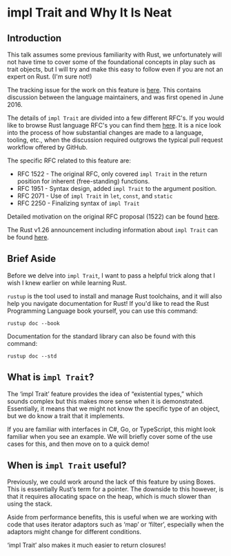 # impl Trait and Why It Is Neat

## Introduction

This talk assumes some previous familiarity with Rust, we unfortunately will
not have time to cover some of the foundational concepts in play such as
trait objects, but I will try and make this easy to follow even if you are
not an expert on Rust. (I'm sure not!)

The tracking issue for the work on this feature is [here][1]. This contains
discussion between the language maintainers, and was first opened in June 2016.

The details of `impl Trait` are divided into a few different RFC's. If you
would like to browse Rust language RFC's you can find them [here][2]. It is a
nice look into the process of how substantial changes are made to a language,
tooling, etc., when the discussion required outgrows the typical pull request
workflow offered by GitHub.

The specific RFC related to this feature are:
*  RFC 1522 - The original RFC, only covered `impl Trait` in the return
              position for inherent (free-standing) functions.
*  RFC 1951 - Syntax design, added `impl Trait` to the argument position.
*  RFC 2071 - Use of `impl Trait` in `let`, `const`, and `static`
*  RFC 2250 - Finalizing syntax of `impl Trait`

Detailed motivation on the original RFC proposal (1522) can be found [here][3].

The Rust v1.26 announcement including information about `impl Trait` can be
found [here][4].

[1]: https://github.com/rust-lang/rust/issues/34511
[2]: https://github.com/rust-lang/rfcs
[3]: http://aturon.github.io/blog/2015/09/28/impl-trait/
[4]: https://blog.rust-lang.org/2018/05/10/Rust-1.26.html

## Brief Aside

Before we delve into `impl Trait`, I want to pass a helpful trick along that
I wish I knew earlier on while learning Rust.

`rustup` is the tool used to install and manage Rust toolchains, and it will
also help you navigate documentation for Rust! If you'd like to read the
Rust Programming Language book yourself, you can use this command:

```
rustup doc --book
```

Documentation for the standard library can also be found with this command:

```
rustup doc --std
```

## What is `impl Trait`?

The ‘impl Trait’ feature provides the idea of “existential types,” which sounds
complex but this makes more sense when it is demonstrated. Essentially, it means
that we might not know the specific type of an object, but we do know a trait
that it implements.

If you are familiar with interfaces in C#, Go, or TypeScript, this might look
familiar when you see an example. We will briefly cover some of the use cases
for this, and then move on to a quick demo!

## When is `impl Trait` useful?

Previously, we could work around the lack of this feature by using Boxes. This
is essentially Rust’s term for a pointer. The downside to this however, is that
it requires allocating space on the heap, which is much slower than using the
stack.

Aside from performance benefits, this is useful when we are working with code
that uses iterator adaptors such as ‘map’ or ‘filter’, especially when the
adaptors might change for different conditions.

‘impl Trait’ also makes it much easier to return closures!

